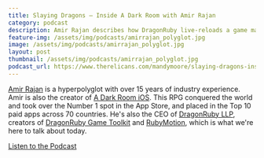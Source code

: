 ```yaml
---
title: Slaying Dragons – Inside A Dark Room with Amir Rajan
category: podcast
description: Amir Rajan describes how DragonRuby live-reloads a game made in Ruby.
feature-img: /assets/img/podcasts/amirrajan_polyglot.jpg
image: /assets/img/podcasts/amirrajan_polyglot.jpg
layout: post
thumbnail: /assets/img/podcasts/amirrajan_polyglot.jpg
podcast_url: https://www.therelicans.com/mandymoore/slaying-dragons-inside-a-dark-room-with-amir-rajan-ga
---
```

[Amir Rajan](https://twitter.com/amirrajan) is a hyperpolyglot with over 15 years of industry experience. Amir is also the creator of [A Dark Room iOS](https://apps.apple.com/us/app/a-dark-room/id736683061). This RPG conquered the world and took over the Number 1 spot in the App Store, and placed in the Top 10 paid apps across 70 countries. He's also the CEO of [DragonRuby LLP](https://dragonruby.org/), creators of [DragonRuby Game Toolkit](https://dragonruby.itch.io/dragonruby-gtk) and [RubyMotion](http://www.rubymotion.com/), which is what we're here to talk about today.

<a href="{{page.podcast_url}}" rel="noopener noreferrer" target="_blank">Listen to the Podcast</a>
